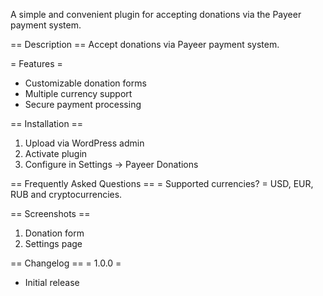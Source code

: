 A simple and convenient plugin for accepting donations via the Payeer payment system.

== Description ==
Accept donations via Payeer payment system.

= Features =
- Customizable donation forms
- Multiple currency support
- Secure payment processing

== Installation ==
1. Upload via WordPress admin
2. Activate plugin
3. Configure in Settings → Payeer Donations

== Frequently Asked Questions ==
= Supported currencies? =
USD, EUR, RUB and cryptocurrencies.

== Screenshots ==
1. Donation form
2. Settings page

== Changelog ==
= 1.0.0 =
* Initial release
